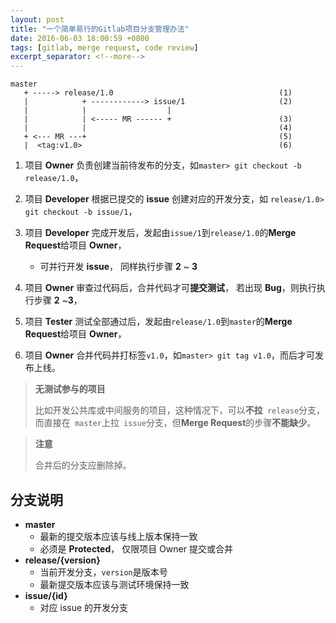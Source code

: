 ```yaml
---
layout: post
title: "一个简单易行的Gitlab项目分支管理办法"
date: 2016-06-03 18:00:59 +0800
tags: [gitlab, merge request, code review]
excerpt_separator: <!--more-->
---
```



```
master
   + -----> release/1.0                                     (1)
   |            + ------------> issue/1                     (2)
   |            |                  |
   |            | <----- MR ------ +                        (3)
   |            |                                           (4)
   + <--- MR ---+                                           (5)
   |  <tag:v1.0>                                            (6)
```

<!--more-->

1. 项目 **Owner** 负责创建当前待发布的分支，如`master> git checkout -b release/1.0`，

2. 项目 **Developer** 根据已提交的 **issue** 创建对应的开发分支，如 `release/1.0> git checkout -b issue/1`，

3. 项目 **Developer** 完成开发后，发起由`issue/1`到`release/1.0`的**Merge Request**给项目 **Owner**，

   * 可并行开发 **issue**， 同样执行步骤 **2** ~ **3**

4. 项目 **Owner** 审查过代码后，合并代码才可**提交测试**， 若出现 **Bug**，则执行执行步骤 **2** ~**3**，

5. 项目 **Tester** 测试全部通过后，发起由`release/1.0`到`master`的**Merge Request**给项目 **Owner**，

6. 项目 **Owner** 合并代码并打标签`v1.0`，如`master> git tag v1.0`，而后才可发布上线。



> **无测试参与的项目**
>
> 比如开发公共库或中间服务的项目，这种情况下，可以**不拉**` release`分支，而直接在` master`上拉` issue`分支，但**Merge Request**的步骤**不能缺少**。



> **注意**
>
> 合并后的分支应删除掉。


## 分支说明

* **master**
  * 最新的提交版本应该与线上版本保持一致
  * 必须是 **Protected**， 仅限项目 Owner 提交或合并
* **release/{version}**
  * 当前开发分支，`version`是版本号
  * 最新提交版本应该与测试环境保持一致
* **issue/{id}**
  * 对应 issue 的开发分支
